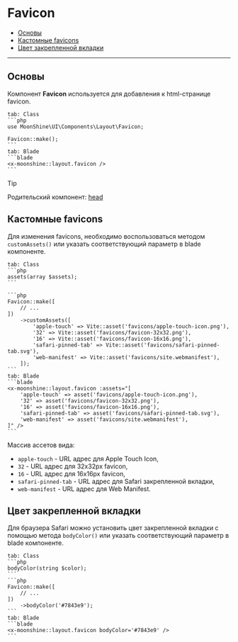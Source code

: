 # Favicon

- [Основы](#basics)
- [Кастомные favicons](#assets)
- [Цвет закрепленной вкладки](#color)

---

<a name="basics"></a>
## Основы

Компонент **Favicon** используется для добавления к html-странице favicon.

~~~tabs
tab: Class
```php
use MoonShine\UI\Components\Layout\Favicon;

Favicon::make(); 
```
tab: Blade
```blade
<x-moonshine::layout.favicon />
```
~~~

> [!TIP]
> Родительский компонент: [head](/docs/{{version}}/components/head)

<a name="assets"></a>
## Кастомные favicons

Для изменения favicons, необходимо воспользоваться методом `customAssets()` или указать соответствующий параметр в blade компоненте.

~~~tabs
tab: Class
```php
assets(array $assets); 
```
    
```php
Favicon::make([ 
    // ...
])
    ->customAssets([
        'apple-touch' => Vite::asset('favicons/apple-touch-icon.png'),
        '32' => Vite::asset('favicons/favicon-32x32.png'),
        '16' => Vite::asset('favicons/favicon-16x16.png'),
        'safari-pinned-tab' => Vite::asset('favicons/safari-pinned-tab.svg'),
        'web-manifest' => Vite::asset('favicons/site.webmanifest'),
    ]); 
```
tab: Blade
```blade
<x-moonshine::layout.favicon :assets="[
    'apple-touch' => asset('favicons/apple-touch-icon.png'),
    '32' => asset('favicons/favicon-32x32.png'),
    '16' => asset('favicons/favicon-16x16.png'),
    'safari-pinned-tab' => asset('favicons/safari-pinned-tab.svg'),
    'web-manifest' => asset('favicons/site.webmanifest'),
]" />
```
~~~

Массив ассетов вида:
- `apple-touch` - URL адрес для Apple Touch Icon,
- `32` - URL адрес для 32x32px favicon,
- `16` - URL адрес для 16x16px favicon,
- `safari-pinned-tab` - URL адрес для Safari закрепленной вкладки,
- `web-manifest` - URL адрес для Web Manifest.

<a name="color"></a>
## Цвет закрепленной вкладки

Для браузера Safari можно установить цвет закрепленной вкладки с помощью метода `bodyColor()` или указать соответствующий параметр в blade компоненте.

~~~tabs
tab: Class
```php
bodyColor(string $color); 
```
```php
Favicon::make([ 
    // ...
])
    ->bodyColor('#7843e9'); 
```
tab: Blade
```blade
<x-moonshine::layout.favicon bodyColor='#7843e9' /> 
```
~~~
